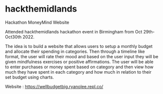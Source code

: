 # hackthemidlands
Hackathon MoneyMind Website

Attended hackthemidlands hackathon event in Birmingham from Oct 29th-Oct30th 2022.

The idea is to build a website that allows users to setup a monthly budget and allocate their spending in categories. Then through a timeline like format, the user will rate their mood and based on the user input they will be given mindfulness exercises or positive affirmations. The user will be able to enter purchases or money spent based on category and then view how much they have spent in each category and how much in relation to their set budget using charts.

Website : https://wellbudgetbig.ryanolee.repl.co/ 

